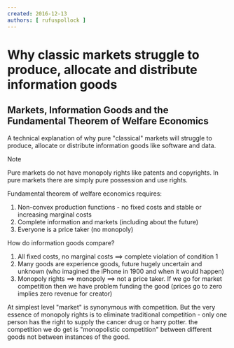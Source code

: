 ```yaml
---
created: 2016-12-13
authors: [ rufuspollock ]
---
```


# Why classic markets struggle to produce, allocate and distribute information goods

## Markets, Information Goods and the Fundamental Theorem of Welfare Economics 

A technical explanation of why pure "classical" markets will struggle to produce, allocate or distribute information goods like software and data.

> [!note]
> 
> Pure markets do not have monopoly rights like patents and copyrights. In pure markets there are simply pure possession and use rights.

Fundamental theorem of welfare economics requires:

1. Non-convex production functions - no fixed costs and stable or increasing marginal costs 
2. Complete information and markets (including about the future)
3. Everyone is a price taker (no monopoly)

How do information goods compare?

1. All fixed costs, no marginal costs ⟹ complete violation of condition 1
2. Many goods are experience goods, future hugely uncertain and unknown (who imagined the iPhone in 1900 and when it would happen)
3. Monopoly rights ⟹ monopoly ⟹ not a price taker. If we go for market competition then we have problem funding the good (prices go to zero implies zero revenue for creator)

At simplest level "market" is synonymous with competition. But the very essence of monopoly rights is to eliminate traditional competition - only one person has the right to supply the cancer drug or harry potter. the competition we do get is "monopolistic competition" between different goods not between instances of the good.